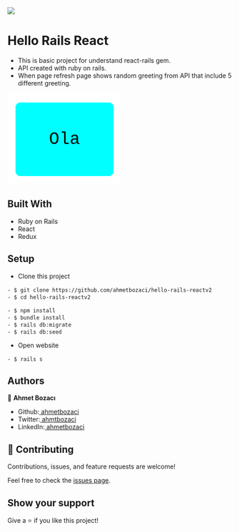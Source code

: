 ![](https://img.shields.io/badge/Microverse-blueviolet)

# Hello Rails React
- This is basic project for understand react-rails gem.
- API created with ruby on rails.
- When page refresh page shows random greeting from API that include 5 different greeting.
  
![png](screenshot.png)
## Built With

- Ruby on Rails
- React
- Redux

## Setup
- Clone this project
```
- $ git clone https://github.com/ahmetbozaci/hello-rails-reactv2
- $ cd hello-rails-reactv2
```

```
- $ npm install
- $ bundle install
- $ rails db:migrate
- $ rails db:seed
```
- Open website
```
- $ rails s
```
## Authors

👤 **Ahmet Bozacı**
- Github:[ ahmetbozaci](https://github.com/ahmetbozaci)
- Twitter:[ ahmtbozaci](https://twitter.com/ahmtbozaci)
- LinkedIn:[ ahmetbozaci](https://www.linkedin.com/in/ahmetbozaci/)

## 🤝 Contributing

Contributions, issues, and feature requests are welcome!

Feel free to check the [issues page](../../issues/).

## Show your support

Give a ⭐️ if you like this project!



